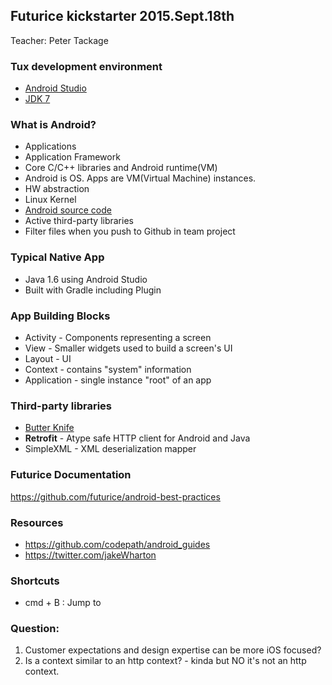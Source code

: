 ## Futurice kickstarter 2015.Sept.18th
Teacher: Peter Tackage

### Tux development environment
* [Android Studio](https://developer.android.com/sdk/index.html#top)
* [JDK 7](http://www.oracle.com/technetwork/java/javase/downloads/jdk7-downloads-1880260.html)


### What is Android?
* Applications
* Application Framework
* Core C/C++ libraries and Android runtime(VM)
* Android is OS. Apps are VM(Virtual Machine) instances.
* HW abstraction
* Linux Kernel
* [Android source code](android.googlesource.com)
* Active third-party libraries
* Filter files when you push to Github in team project

### Typical Native App
* Java 1.6 using Android Studio
* Built with Gradle including Plugin

### App Building Blocks
* Activity - Components representing a screen
* View - Smaller widgets used to build a screen's UI
* Layout - UI
* Context - contains "system" information
* Application - single instance "root" of an app

### Third-party libraries
* [Butter Knife](http://jakewharton.github.io/butterknife/)
* **Retrofit** - Atype safe HTTP client for Android and Java
* SimpleXML - XML deserialization mapper

### Futurice Documentation
https://github.com/futurice/android-best-practices

### Resources
* https://github.com/codepath/android_guides
* https://twitter.com/jakeWharton

### Shortcuts
* cmd + B : Jump to
### Question:
1. Customer expectations and design expertise can be more iOS focused?
2. Is a context similar to an http context? - kinda but NO it's not an http context.
